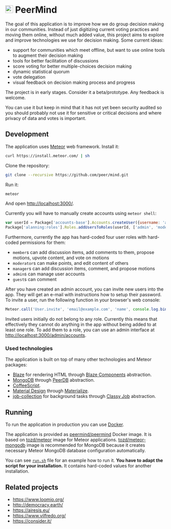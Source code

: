 # <img src="https://cdn.rawgit.com/peer/mind/master/packages/peermind/layout/logo.svg" width="24" height="24" /> PeerMind #

The goal of this application is to improve how we do group decision making in our communities.
Instead of just digitizing current voting practices and moving them online, without much added value,
this project aims to explore and improve technologies we use for decision making. Some current ideas:
* support for communities which meet offline, but want to use online tools to augment their decision making
* tools for better facilitation of discussions
* score voting for better multiple-choices decision making
* dynamic statistical quorum
* vote delegation
* visual feedback on decision making process and progress

The project is in early stages. Consider it a beta/prototype. Any feedback is welcome.

You can use it but keep in mind that it has not yet been security audited so you should
probably not use it for sensitive or critical decisions and where privacy of data and votes is
important.

## Development ##

The application uses [Meteor](https://www.meteor.com/) web framework. Install it:

```bash
curl https://install.meteor.com/ | sh
```

Clone the repository:

```bash
git clone --recursive https://github.com/peer/mind.git
```

Run it:

```bash
meteor
```

And open [http://localhost:3000/](http://localhost:3000/).

Currently you will have to manually create accounts using `meteor shell`:

```javascript
var userId = Package['accounts-base'].Accounts.createUser({username: 'admin', password: 'password'});
Package['alanning:roles'].Roles.addUsersToRoles(userId, ['admin', 'moderator', 'manager', 'member']);
```

Furthermore, currently the app has hard-coded four user roles with hard-coded permissions for them:
* `member`s can add discussion items, add comments to them, propose motions, upvote content, and vote on motions
* `moderator`s can make points, and edit content of others
* `manager`s can add discussion items, comment, and propose motions
* `admin`s can manage user accounts
* `guest`s can comment

After you have created an admin account, you can invite new users into the app. They will get an
e-mail with instructions how to setup their password. To invite a user, run the following function
in your browser's web console:

```javascript
Meteor.call('User.invite', 'email@example.com', 'name', console.log.bind(console));
```

Invited users initially do not belong to any role. Currently this means that effectively they cannot do anything
in the app without being added to at least one role. To add them to a role, you can use an admin interface at
[http://localhost:3000/admin/accounts](http://localhost:3000/admin/accounts).

### Used technologies ###

The application is built on top of many other technologies and Meteor packages:

* [Blaze](https://guide.meteor.com/blaze.html) for rendering HTML through [Blaze Components](http://components.meteorapp.com/) abstraction.
* [MongoDB](https://www.mongodb.com/) through [PeerDB](https://github.com/peerlibrary/meteor-peerdb) abstraction.
* [CoffeeScript](http://coffeescript.org/).
* [Material Design](https://material.google.com/) through [Materialize](http://materializecss.com/).
* [job-collection](https://github.com/vsivsi/meteor-job-collection/) for background tasks through [Classy Job](https://github.com/peerlibrary/meteor-classy-job) abstraction.

## Running ##

To run the application in production you can use [Docker](https://www.docker.com/).

The application is provided as [peermind/peermind](https://hub.docker.com/r/peermind/peermind/) Docker image.
It is based on [tozd/meteor](https://hub.docker.com/r/tozd/meteor/) image for Meteor applications.
[tozd/meteor-mongodb](https://hub.docker.com/r/tozd/meteor-mongodb/) image is recommended for MongoDB because
it creates necessary Meteor MongoDB database configuration automatically.

You can see [`run.sh`](https://github.com/peer/mind/blob/master/run.sh) file for an example how to run it.
**You have to adapt the script for your installation.** It contains hard-coded values for another installation.

## Related projects ##

* https://www.loomio.org/
* http://democracy.earth/
* https://airesis.eu/
* https://www.vilfredo.org/
* https://consider.it/
